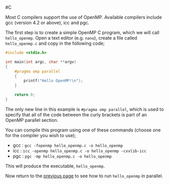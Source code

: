 #C

Most C compilers support the use of OpenMP. Available compilers include 
gcc (version 4.2 or above), icc and pgc.

The first step is to create a simple OpenMP C program, which we will call 
`hello_openmp`. Open a text editor (e.g. `nano`), create a file called 
`hello_openmp.c` and copy in the following code;

```c
#include <stdio.h>

int main(int argc, char **argv)
{
    #pragma omp parallel
    {
        printf("Hello OpenMP!\n");
    }

    return 0;
}
```

The only new line in this example is `#pragma omp parallel`, which is used 
to specify that all of the code between the curly brackets is part of an 
OpenMP parallel section.

You can compile this program using one of these commands (choose one for 
the compiler you wish to use);

* gcc : `gcc -fopenmp hello_openmp.c -o hello_openmp`
* icc : `icc -openmp hello_openmp.c -o hello_openmp -cxxlib-icc`
* pgc : `pgc -mp hello_openmp.c -o hello_openmp`

This will produce the executable, `hello_openmp`.

Now return to the [previous page](basics.md) to see how to run 
`hello_openmp` in parallel.

